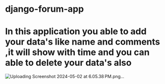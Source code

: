 # django-forum-app
# In this application you able to add your data's like name and comments ,it will show with time and you can able to delete your data's also 

![Uploading Screenshot 2024-05-02 at 6.05.38 PM.png…]()
